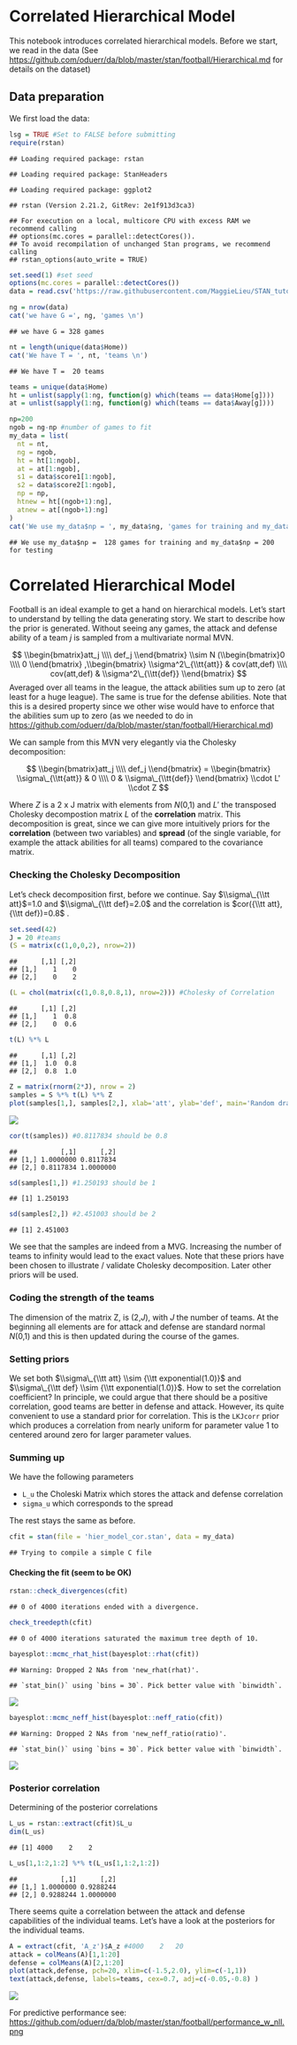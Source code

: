 
# Correlated Hierarchical Model

This notebook introduces correlated hierarchical models. Before we
start, we read in the data (See
<https://github.com/oduerr/da/blob/master/stan/football/Hierarchical.md>
for details on the dataset)

## Data preparation

We first load the data:

``` r
lsg = TRUE #Set to FALSE before submitting
require(rstan)
```

    ## Loading required package: rstan

    ## Loading required package: StanHeaders

    ## Loading required package: ggplot2

    ## rstan (Version 2.21.2, GitRev: 2e1f913d3ca3)

    ## For execution on a local, multicore CPU with excess RAM we recommend calling
    ## options(mc.cores = parallel::detectCores()).
    ## To avoid recompilation of unchanged Stan programs, we recommend calling
    ## rstan_options(auto_write = TRUE)

``` r
set.seed(1) #set seed 
options(mc.cores = parallel::detectCores())
data = read.csv('https://raw.githubusercontent.com/MaggieLieu/STAN_tutorials/master/Hierarchical/premiereleague.csv',col.names = c('Home','score1', 'score2', 'Away'), stringsAsFactors = FALSE)

ng = nrow(data)
cat('we have G =', ng, 'games \n')
```

    ## we have G = 328 games

``` r
nt = length(unique(data$Home))
cat('We have T = ', nt, 'teams \n')
```

    ## We have T =  20 teams

``` r
teams = unique(data$Home)
ht = unlist(sapply(1:ng, function(g) which(teams == data$Home[g])))
at = unlist(sapply(1:ng, function(g) which(teams == data$Away[g])))

np=200
ngob = ng-np #number of games to fit
my_data = list(
  nt = nt, 
  ng = ngob,
  ht = ht[1:ngob], 
  at = at[1:ngob], 
  s1 = data$score1[1:ngob],
  s2 = data$score2[1:ngob],
  np = np,
  htnew = ht[(ngob+1):ng],
  atnew = at[(ngob+1):ng]
)
cat('We use my_data$np = ', my_data$ng, 'games for training and my_data$np =', my_data$np ,' for testing \n')
```

    ## We use my_data$np =  128 games for training and my_data$np = 200  for testing

# Correlated Hierarchical Model

Football is an ideal example to get a hand on hierarchical models. Let’s
start to understand by telling the data generating story. We start to
describe how the prior is generated. Without seeing any games, the
attack and defense ability of a team *j* is sampled from a multivariate
normal MVN.

$$
 \\begin{bmatrix}att_j \\\\ def_j \\end{bmatrix} \\sim N (\\begin{bmatrix}0 \\\\ 0 \\end{bmatrix} ,\\begin{bmatrix} \\sigma^2\_{\\tt{att}} & cov(att,def) \\\\ cov(att,def) & \\sigma^2\_{\\tt{def}} \\end{bmatrix}
$$
Averaged over all teams in the league, the attack abilities sum up to
zero (at least for a huge league). The same is true for the defense
abilities. Note that this is a desired property since we other wise
would have to enforce that the abilities sum up to zero (as we needed to
do in
<https://github.com/oduerr/da/blob/master/stan/football/Hierarchical.md>)

We can sample from this MVN very elegantly via the Cholesky
decomposition:

$$
 \\begin{bmatrix}att_j \\\\ def_j \\end{bmatrix} = \\begin{bmatrix} \\sigma\_{\\tt{att}} & 0 \\\\ 0 & \\sigma\_{\\tt{def}} \\end{bmatrix} \\cdot L' \\cdot Z
$$

Where *Z* is a 2 x J matrix with elements from *N*(0,1) and *L*′ the
transposed Cholesky decompostion matrix *L* of the **correlation**
matrix. This decomposition is great, since we can give more intuitively
priors for the **correlation** (between two variables) and **spread**
(of the single variable, for example the attack abilities for all teams)
compared to the covariance matrix.

### Checking the Cholesky Decomposition

Let’s check decomposition first, before we continue. Say
$\\sigma\_{\\tt att}$=1.0 and $\\sigma\_{\\tt def}=2.0$ and the
correlation is $cor({\\tt att}, {\\tt def})=0.8$ .

``` r
set.seed(42)
J = 20 #teams
(S = matrix(c(1,0,0,2), nrow=2))
```

    ##      [,1] [,2]
    ## [1,]    1    0
    ## [2,]    0    2

``` r
(L = chol(matrix(c(1,0.8,0.8,1), nrow=2))) #Cholesky of Correlation
```

    ##      [,1] [,2]
    ## [1,]    1  0.8
    ## [2,]    0  0.6

``` r
t(L) %*% L
```

    ##      [,1] [,2]
    ## [1,]  1.0  0.8
    ## [2,]  0.8  1.0

``` r
Z = matrix(rnorm(2*J), nrow = 2)
samples = S %*% t(L) %*% Z
plot(samples[1,], samples[2,], xlab='att', ylab='def', main='Random draws from hyperprior (20 Teams)')
```

![](Correlated_files/figure-gfm/samples_teams-1.png)<!-- -->

``` r
cor(t(samples)) #0.8117834 should be 0.8
```

    ##           [,1]      [,2]
    ## [1,] 1.0000000 0.8117834
    ## [2,] 0.8117834 1.0000000

``` r
sd(samples[1,]) #1.250193 should be 1
```

    ## [1] 1.250193

``` r
sd(samples[2,]) #2.451003 should be 2
```

    ## [1] 2.451003

We see that the samples are indeed from a MVG. Increasing the number of
teams to infinity would lead to the exact values. Note that these priors
have been chosen to illustrate / validate Cholesky decomposition. Later
other priors will be used.

### Coding the strength of the teams

The dimension of the matrix Z, is (2,*J*), with *J* the number of teams.
At the beginning all elements are for attack and defense are standard
normal *N*(0,1) and this is then updated during the course of the games.

### Setting priors

We set both $\\sigma\_{\\tt att} \\sim {\\tt exponential(1.0)}$ and
$\\sigma\_{\\tt def} \\sim {\\tt exponential(1.0)}$. How to set the
correlation coefficient? In principle, we could argue that there should
be a positive correlation, good teams are better in defense and attack.
However, its quite convenient to use a standard prior for correlation.
This is the `LKJcorr` prior which produces a correlation from nearly
uniform for parameter value 1 to centered around zero for larger
parameter values.

### Summing up

We have the following parameters

-   `L_u` the Choleski Matrix which stores the attack and defense
    correlation
-   `sigma_u` which corresponds to the spread

The rest stays the same as before.

``` r
cfit = stan(file = 'hier_model_cor.stan', data = my_data)
```

    ## Trying to compile a simple C file

#### Checking the fit (seem to be OK)

``` r
rstan::check_divergences(cfit)
```

    ## 0 of 4000 iterations ended with a divergence.

``` r
check_treedepth(cfit)
```

    ## 0 of 4000 iterations saturated the maximum tree depth of 10.

``` r
bayesplot::mcmc_rhat_hist(bayesplot::rhat(cfit))
```

    ## Warning: Dropped 2 NAs from 'new_rhat(rhat)'.

    ## `stat_bin()` using `bins = 30`. Pick better value with `binwidth`.

![](Correlated_files/figure-gfm/checks-1.png)<!-- -->

``` r
bayesplot::mcmc_neff_hist(bayesplot::neff_ratio(cfit))
```

    ## Warning: Dropped 2 NAs from 'new_neff_ratio(ratio)'.

    ## `stat_bin()` using `bins = 30`. Pick better value with `binwidth`.

![](Correlated_files/figure-gfm/checks-2.png)<!-- -->

### Posterior correlation

Determining of the posterior correlations

``` r
L_us = rstan::extract(cfit)$L_u
dim(L_us)
```

    ## [1] 4000    2    2

``` r
L_us[1,1:2,1:2] %*% t(L_us[1,1:2,1:2])
```

    ##           [,1]      [,2]
    ## [1,] 1.0000000 0.9288244
    ## [2,] 0.9288244 1.0000000

There seems quite a correlation between the attack and defense
capabilities of the individual teams. Let’s have a look at the
posteriors for the individual teams.

``` r
A = extract(cfit, 'A_z')$A_z #4000    2   20
attack = colMeans(A)[1,1:20]
defense = colMeans(A)[2,1:20]
plot(attack,defense, pch=20, xlim=c(-1.5,2.0), ylim=c(-1,1))
text(attack,defense, labels=teams, cex=0.7, adj=c(-0.05,-0.8) )
```

![](Correlated_files/figure-gfm/cap_posterios-1.png)<!-- -->

For predictive performance see:
<https://github.com/oduerr/da/blob/master/stan/football/performance_w_nll.png>

### 
